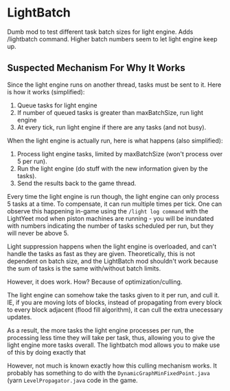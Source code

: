 # LightBatch

Dumb mod to test different task batch sizes for light engine. Adds /lightbatch command. Higher batch numbers seem to let light engine keep up.

## Suspected Mechanism For Why It Works

Since the light engine runs on another thread, tasks must be sent to it. Here is how it works (simplified):

1. Queue tasks for light engine
2. If number of queued tasks is greater than maxBatchSize, run light engine
3. At every tick, run light engine if there are any tasks (and not busy).

When the light engine is actually run, here is what happens (also simplified):

1. Process light engine tasks, limited by maxBatchSize (won't process over 5 per run).
2. Run the light engine (do stuff with the new information given by the tasks).
3. Send the results back to the game thread.

Every time the light engine is run though, the light engine can only process 5 tasks at a time. To compensate, it can run multiple times per tick. One can observe this happening in-game using the `/light log command` with the LightYeet mod when piston machines are running - you will be inundated with numbers indicating the number of tasks scheduled per run, but they will never be above 5.

Light suppression happens when the light engine is overloaded, and can't handle the tasks as fast as they are given. Theoretically, this is not dependent on batch size, and the LightBatch mod shouldn't work because the sum of tasks is the same with/without batch limits.

However, it does work. How? Because of optimization/culling.

The light engine can somehow take the tasks given to it per run, and cull it.
IE, if you are moving lots of blocks, instead of propagating from every block to every block adjacent (flood fill algorithm), it can cull the extra unecessary updates.

As a result, the more tasks the light engine processes per run, the processing less time they will take per task, thus, allowing you to give the light engine more tasks overall. The lightbatch mod allows you to make use of this by doing exactly that

However, not much is known exactly how this culling mechanism works. It probably has something to do with the `DynamicGraphMinFixedPoint.java` (yarn `LevelPropagator.java` code in the game.
